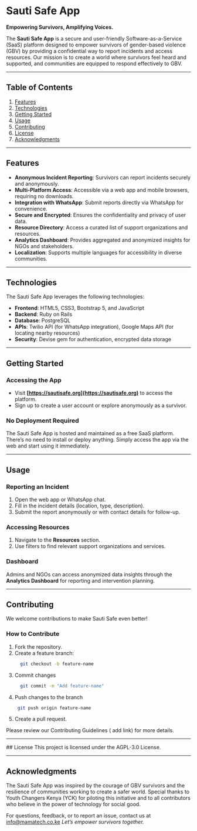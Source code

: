 # Sauti Safe App  

**Empowering Survivors, Amplifying Voices.**  

The **Sauti Safe App** is a secure and user-friendly Software-as-a-Service (SaaS) platform designed to empower survivors of gender-based violence (GBV) by providing a confidential way to report incidents and access resources. Our mission is to create a world where survivors feel heard and supported, and communities are equipped to respond effectively to GBV.  

---

## Table of Contents  
1. [Features](#features)  
2. [Technologies](#technologies)  
3. [Getting Started](#getting-started)  
4. [Usage](#usage)  
5. [Contributing](#contributing)  
6. [License](#license)  
7. [Acknowledgments](#acknowledgments)  

---

## Features  
- **Anonymous Incident Reporting**: Survivors can report incidents securely and anonymously.  
- **Multi-Platform Access**: Accessible via a web app and mobile browsers, requiring no downloads.  
- **Integration with WhatsApp**: Submit reports directly via WhatsApp for convenience.  
- **Secure and Encrypted**: Ensures the confidentiality and privacy of user data.  
- **Resource Directory**: Access a curated list of support organizations and resources.  
- **Analytics Dashboard**: Provides aggregated and anonymized insights for NGOs and stakeholders.  
- **Localization**: Supports multiple languages for accessibility in diverse communities.  

---

## Technologies  
The Sauti Safe App leverages the following technologies:  
- **Frontend**: HTML5, CSS3, Bootstrap 5, and JavaScript  
- **Backend**: Ruby on Rails  
- **Database**: PostgreSQL  
- **APIs**: Twilio API (for WhatsApp integration), Google Maps API (for locating nearby resources)  
- **Security**: Devise gem for authentication, encrypted data storage  

---

## Getting Started  

### Accessing the App  
- Visit **[https://sautisafe.org](https://sautisafe.org)** to access the platform.  
- Sign up to create a user account or explore anonymously as a survivor.  

### No Deployment Required  
The Sauti Safe App is hosted and maintained as a free SaaS platform. There’s no need to install or deploy anything. Simply access the app via the web and start using it immediately.  

---

## Usage  
### Reporting an Incident  
1. Open the web app or WhatsApp chat.  
2. Fill in the incident details (location, type, description).  
3. Submit the report anonymously or with contact details for follow-up.  

### Accessing Resources  
1. Navigate to the **Resources** section.  
2. Use filters to find relevant support organizations and services.  

### Dashboard  
Admins and NGOs can access anonymized data insights through the **Analytics Dashboard** for reporting and intervention planning.  

---

## Contributing  
We welcome contributions to make Sauti Safe even better!  

### How to Contribute  
1. Fork the repository.
3. Create a feature branch:  
    ```bash
      git checkout -b feature-name

4. Commit changes
    ```bash
      git commit -m "Add feature-name" 

5. Push changes to the branch
     ```bash 
      git push origin feature-name  

6. Create a pull request.

Please review our Contributing Guidelines ( add link) for more details.

---

## License
This project is licensed under the AGPL-3.0 License.

---

## Acknowledgments
The Sauti Safe App was inspired by the courage of GBV survivors and the resilience of communities working to create a safer world. Special thanks to Youth Changers Kenya (YCK) for piloting this initiative and to all contributors who believe in the power of technology for social good.

For questions, feedback, or to report an issue, contact us at info@mamatech.co.ke
*Let’s empower survivors together.*
